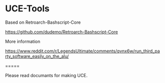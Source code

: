 # UCE-Tools

Based on Retroarch-Bashscript-Core

https://github.com/dudemo/Retroarch-Bashscript-Core

More information

https://www.reddit.com/r/LegendsUltimate/comments/qvnx6w/run_third_party_software_easily_on_the_alu/

=====

Please read documants for making UCE.
